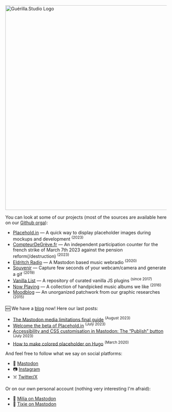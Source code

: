 <img width="640" alt="Guérilla.Studio Logo" src="https://github.com/GuerillaHQ/.github/assets/2143796/2473f38f-07d5-4589-9827-d0bd26ff773c">


You can look at some of our projects (most of the sources are available here on our [Github orga](https://github.com/GuerillaStudio)):

*   [Placehold.in](https://placehold.in/?from=gh-readme-guerilla) — A quick way to display placeholder images during mockups and development <sup>(2023)</sup>
*   [CompteurDeGrève.fr](https://compteurdegreve.fr) — An independent participation counter for the french strike of March 7th 2023 against the pension reform(/destruction) <sup>(2023)</sup>
*   [Eldritch Radio](https://radio.eldritch.cafe) — A Mastodon based music webradio <sup>(2020)</sup>
*   [Souvenir](https://souvenir.cam) — Capture few seconds of your webcam/camera and generate a gif <sup>(2019)</sup>
*   [Vanilla List](https://vanillalist.top/?from=gh-readme-guerilla) — A repository of curated vanilla JS plugins <sup>(since 2017)</sup>
*   [Now Playing](https://music.guerilla.studio/?from=gh-readme-guerilla) — A collection of handpicked music albums we like <sup>(2016)</sup>
*   [Moodblog](https://inspiration.guerilla.studio/?from=gh-readme-guerilla) — An unorganized patchwork from our graphic researches <sup>(2015)</sup>

🆕 We have a [blog](https://guerilla.studio/blog/?from=gh-readme-guerilla) now! Here our last posts:

* [The Mastodon media limitations final guide](https://guerilla.studio/blog/mastodon-media-upload-limits/?from=gh-readme-guerilla) <sup>(August 2023)</sup>
* [Welcome the beta of Placehold.in](https://guerilla.studio/blog/welcome-placeholdin-beta/?from=gh-readme-guerilla) <sup>(July 2023)</sup>
* [Accessibility and CSS customisation in Mastodon: The “Publish” button](https://guerilla.studio/blog/accessibility-css-customisation-mastodon-publish-button/?from=gh-readme-guerilla) <sup>(July 2023)</sup>
* [How to make colored placeholder on Hugo](https://guerilla.studio/blog/make-colored-placeholder-hugo/?from=gh-readme-guerilla/?from=gh-readme-guerilla) <sup>(March 2020)</sup>

And feel free to follow what we say on social platforms:

*   🐘 [Mastodon](https://mastodon.guerilla.studio/@GuerillaHQ)
*   📷 [Instagram](https://instagram.com/guerilla.studio_)
*   ☠️ [Twitter/X](https://x.com/GuerillaHQ)

Or on our own personal account (nothing very interesting I'm afraid):

*   🐘 [Milia on Mastodon](https://mastodon.guerilla.studio/@milia)
*   🐘 [Tixie on Mastodon](https://mastodon.guerilla.studio/@tixie)

